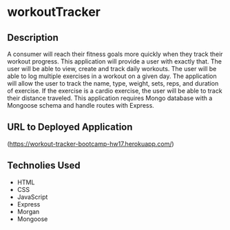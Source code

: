# workoutTracker


## Description
A consumer will reach their fitness goals more quickly when they track their workout progress. This application will provide a user with exactly that. The user will be able to view, create and track daily workouts. The user will be able to log multiple exercises in a workout on a given day. The application will allow the user to track the name, type, weight, sets, reps, and duration of exercise. If the exercise is a cardio exercise, the user will be able to track their distance traveled. This application requires Mongo database with a Mongoose schema and handle routes with Express.


## URL to Deployed Application
(https://workout-tracker-bootcamp-hw17.herokuapp.com/)


## Technolies Used
* HTML
* CSS
* JavaScript
* Express
* Morgan
* Mongoose
